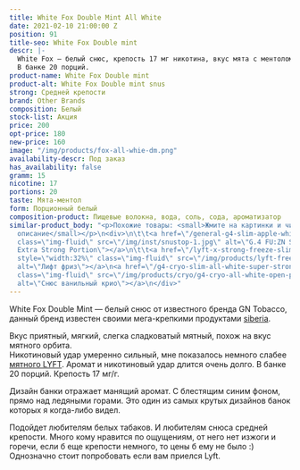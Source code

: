 ```yaml
---
title: White Fox Double Mint All White
date: 2021-02-10 21:00:00 Z
position: 91
title-seo: White Fox Double mint
descr: |-
  White Fox — белый снюс, крепость 17 мг никотина, вкус мята с ментолом. Аромат и никотиновый удар длится очень долго.
  В банке 20 порций.
product-name: White Fox Double mint
product-alt: White Fox Double mint snus
strong: Средней крепости
brand: Other Brands
composition: Белый
stock-list: Акция
price: 200
opt-price: 180
new-price: 160
image: "/img/products/fox-all-whie-dm.png"
availability-descr: Под заказ
has_availability: false
gramm: 15
nicotine: 17
portions: 20
taste: Мята-ментол
form: Порционный белый
composition-product: Пищевые волокна, вода, соль, сода, ароматизатор
similar-product_body: "<p>Похожие товары: <small>Жмите на картинки и читайте полное
  описание</small></p>\n<div>\n\t\t<a href=\"/general-g4-slim-apple-white\"><img style=\"width:32%\"
  class=\"img-fluid\" src=\"/img/inst/snustop-1.jpg\" alt=\"G.4 FU:ZN Slim All White
  Extra Strong Portion\"></a>\n\t\t<a href=\"/lyft-x-strong-freeze-slim-white\"><img
  style=\"width:32%\" class=\"img-fluid\" src=\"/img/products/lyft-freeze/lyft-freeze-open.jpg\"
  alt=\"Лифт фриз\"></a>\n<a href=\"/g4-cryo-slim-all-white-super-strong\"><img style=\"width:32%\"
  class=\"img-fluid\" src=\"/img/products/cryo/g4-cryo-all-white-open-portion.jpg\"
  alt=\"Снюс ванильный крио\"></a>\n</div>"
---
```


White Fox Double Mint — белый снюс от известного бренда GN Tobacco, данный бренд известен своими мега-крепкими продуктами [siberia](/siberia).<br>

Вкус приятный, мягкий, слегка сладковатый мятный, похож на вкус мятного орбита.<br>
Никотиновый удар умеренно сильный, мне показалось немного слабее [мятного LYFT](/lyft-strong-ice-cool-mint-slim-all-white). Аромат и никотиновый удар длится очень долго.
В банке 20 порций. Крепость 17 мг/г.

Дизайн банки отражает манящий аромат. С блестящим синим фоном, прямо над ледяными горами. Это один из самых крутых дизайнов банок которых я когда-либо видел.

Подойдет любителям белых табаков. И любителям снюса средней крепости. Много кому нравится по ощущениям, от него нет изжоги и горечи, если б еще крепости немного, то цены б ему не было :) Однозначно стоит попробовать если вам приелся Lyft.